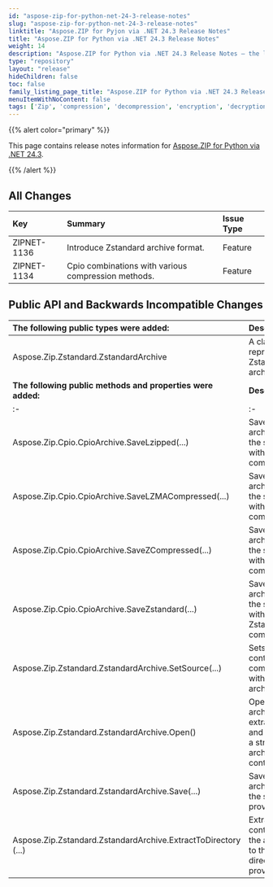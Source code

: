```yaml
---
id: "aspose-zip-for-python-net-24-3-release-notes"
slug: "aspose-zip-for-python-net-24-3-release-notes"
linktitle: "Aspose.ZIP for Pyjon via .NET 24.3 Release Notes"
title: "Aspose.ZIP for Python via .NET 24.3 Release Notes"
weight: 14
description: "Aspose.ZIP for Python via .NET 24.3 Release Notes – the latest updates and fixes."
type: "repository"
layout: "release"
hideChildren: false
toc: false
family_listing_page_title: "Aspose.ZIP for Python via .NET 24.3 Release Notes"
menuItemWithNoContent: false
tags: ['Zip', 'compression', 'decompression', 'encryption', 'decryption', 'deflate', 'sfx', 'self-extracted', 'self-extractor', 'pack', 'unpack', 'compress', 'decompress', 'encrypt', 'decrypt', 'extract', 'ZipCrypto', 'bzip2', 'PPMd', 'cpio', 'tar', 'untar', 'gnu-tar', 'shar', 'gzip', 'lzip', 'LZMA', '7z', 'LZMA2', 'RAR', 'RAR4', 'RAR5', 'cab', 'wim', 'xar', 'xz', 'snappy', 'Z']
---
```


{{% alert color="primary" %}} 

This page contains release notes information for [Aspose.ZIP for Python via .NET 24.3](https://pypi.org/project/aspose-zip/24.3.0/).

{{% /alert %}} 
## **All Changes**

|**Key**|**Summary**|**Issue Type**|
| :- | :- | :- |
|ZIPNET-1136|Introduce Zstandard archive format.|Feature|
|ZIPNET-1134|Cpio combinations with various compression methods.|Feature|

## **Public API and Backwards Incompatible Changes**
|**The following public types were added:**|**Description**|
| :- | :- |
|Aspose.Zip.Zstandard.ZstandardArchive|A class representing Zstandard archive file.|
|**The following public methods and properties were added:**|**Description**|
| :- | :- |
|Aspose.Zip.Cpio.CpioArchive.SaveLzipped(...)|Saves archive to the stream with lzip compression.|
|Aspose.Zip.Cpio.CpioArchive.SaveLZMACompressed(...)|Saves archive to the stream with LZMA compression.|
|Aspose.Zip.Cpio.CpioArchive.SaveZCompressed(...)|Saves archive to the stream with Z compression.|
|Aspose.Zip.Cpio.CpioArchive.SaveZstandard(...)|Saves archive to the stream with Zstandard compression.|
|Aspose.Zip.Zstandard.ZstandardArchive.SetSource(...)|Sets the content to be compressed within the archive.|
|Aspose.Zip.Zstandard.ZstandardArchive.Open()|Opens the archive for extraction and provides a stream with archive content.|
|Aspose.Zip.Zstandard.ZstandardArchive.Save(...)|Saves archive to the stream provided.|
|Aspose.Zip.Zstandard.ZstandardArchive.ExtractToDirectory (...)|Extracts content of the archive to the directory provided.|
